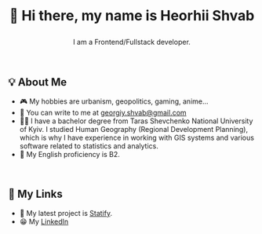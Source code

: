 <br>

# <p align="center">👋 Hi there, my name is Heorhii Shvab</p>
<p align="center">I am a Frontend/Fullstack developer.</p>

<br>

## 💡 About Me

- 🎮 My hobbies are urbanism, geopolitics, gaming, anime...
- 💌 You can write to me at georgiy.shvab@gmail.com
- 👨‍🎓 I have a bachelor degree from Taras Shevchenko National University of Kyiv. I studied Human Geography (Regional Development Planning), which is why I have experience in working with GIS systems and various software related to statistics and analytics.
- 📘 My English proficiency is B2.

<br>

## 📲 My Links

- 🧾 My latest project is [Statify](https://statify-iota.vercel.app).
- 😁 My [LinkedIn](https://www.linkedin.com/in/heorhii-shvab-60b41117a/)

